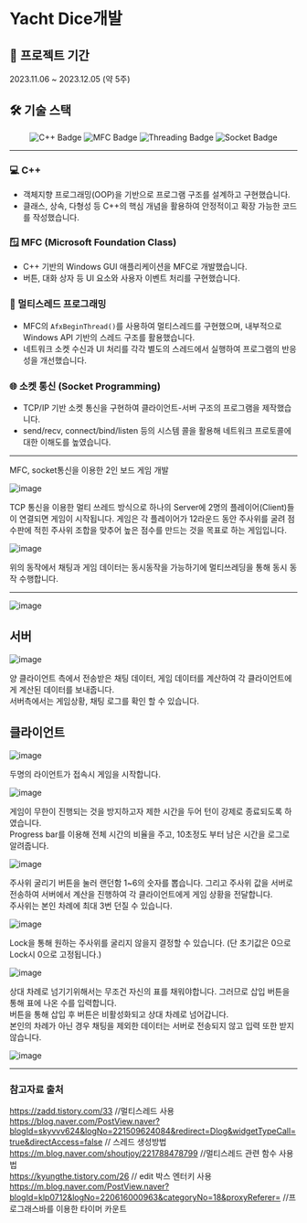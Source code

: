 # Yacht Dice개발

## 📅 프로젝트 기간
2023.11.06 ~ 2023.12.05 (약 5주)

## 🛠 기술 스택

<div align="center">

<!-- C++ -->
<img src="https://img.shields.io/badge/C++-00599C?style=for-the-badge&logo=c%2B%2B&logoColor=white" alt="C++ Badge" />
<!-- MFC -->
<img src="https://img.shields.io/badge/MFC-0078D7?style=for-the-badge&logo=windows&logoColor=white" alt="MFC Badge" />
<!-- Threading -->
<img src="https://img.shields.io/badge/Multithreading-WinAPI-6E40C9?style=for-the-badge" alt="Threading Badge" />
<!-- Socket -->
<img src="https://img.shields.io/badge/Socket%20Programming-TCP%2FIP-239120?style=for-the-badge" alt="Socket Badge" />

</div>

---

### 💻 C++

- 객체지향 프로그래밍(OOP)을 기반으로 프로그램 구조를 설계하고 구현했습니다.
- 클래스, 상속, 다형성 등 C++의 핵심 개념을 활용하여 안정적이고 확장 가능한 코드를 작성했습니다.

### 🪟 MFC (Microsoft Foundation Class)

- C++ 기반의 Windows GUI 애플리케이션을 MFC로 개발했습니다.
- 버튼, 대화 상자 등 UI 요소와 사용자 이벤트 처리를 구현했습니다.

### 🔀 멀티스레드 프로그래밍

- MFC의 `AfxBeginThread()`를 사용하여 멀티스레드를 구현했으며, 내부적으로 Windows API 기반의 스레드 구조를 활용했습니다.
- 네트워크 소켓 수신과 UI 처리를 각각 별도의 스레드에서 실행하여 프로그램의 반응성을 개선했습니다.

### 🌐 소켓 통신 (Socket Programming)

- TCP/IP 기반 소켓 통신을 구현하여 클라이언트-서버 구조의 프로그램을 제작했습니다.
- send/recv, connect/bind/listen 등의 시스템 콜을 활용해 네트워크 프로토콜에 대한 이해도를 높였습니다.

---

MFC, socket통신을 이용한 2인 보드 게임 개발

![image](https://github.com/homekepa/Yacht_Dice/assets/91517560/c6090f09-8f2e-4d8c-a18b-94134665584f)

TCP 통신을 이용한 멀티 쓰레드 방식으로 하나의 Server에 2명의 플레이어(Client)들이 연결되면 게임이 시작됩니다.
게임은 각 플레이어가 12라운드 동안 주사위를 굴려 점수판에 적힌 주사위 조합을 맞추어 높은 점수를 만드는 것을 목표로 하는 게임입니다.


![image](https://github.com/homekepa/Yacht_Dice/assets/91517560/a58aa8e6-337e-47f3-a6cc-ac176384f849)

위의 동작에서 채팅과 게임 데이터는 동시동작을 가능하기에 멀티쓰레딩을 통해 동시 동작 수행합니다.

---
![image](https://github.com/homekepa/Yacht_Dice/assets/91517560/8c746cc3-987a-46fd-9a72-54bdf3dbf8db)

## 서버
![image](https://github.com/homekepa/Yacht_Dice/assets/91517560/7eb11c5d-c3e1-408e-8d3e-0c15b244e9f7)

양 클라이언트 측에서 전송받은 채팅 데이터, 게임 데이터를 계산하여 각 클라이언트에게 계산된 데이터를 보내줍니다.
<br>
서버측에서는 게임상황, 채팅 로그를 확인 할 수 있습니다.

## 클라이언트
![image](https://github.com/homekepa/Yacht_Dice/assets/91517560/50a04f92-d396-49e4-a484-132dd44729fb)

두명의 라이언트가 접속시 게임을 시작합니다.

![image](https://github.com/homekepa/Yacht_Dice/assets/91517560/e7b6d68c-969d-4e03-8512-3bb801bc0391)

게임이 무한이 진행되는 것을 방지하고자 제한 시간을 두어 턴이 강제로 종료되도록 하였습니다.<br>
Progress bar를 이용해 전체 시간의 비율을 주고, 10초정도 부터 남은 시간을 로그로 알려줍니다.

![image](https://github.com/homekepa/Yacht_Dice/assets/91517560/b92a58e0-aa44-46b5-bcdf-db671c071bca)

주사위 굴리기 버튼을 눌러 랜던함 1~6의 숫자를 뽑습니다. 그리고 주사위 값을 서버로 전송하여 서버에서 계산을 진행하여 각 클라이언트에게 게임 상황을 전달합니다.
<br> 
주사위는 본인 차례에 최대 3번 던질 수 있습니다.

![image](https://github.com/homekepa/Yacht_Dice/assets/91517560/6b1e91f8-011e-43d1-8215-d49707b3cdd6)

Lock을 통해 원하는 주사위를 굴리지 않을지 결정할 수 있습니다. (단 초기값은 0으로 Lock시 0으로 고정됩니다.)

![image](https://github.com/homekepa/Yacht_Dice/assets/91517560/29be0d92-b6cd-4c3f-89b9-e9876b562049)

상대 차례로 넘기기위해서는 무조건 자신의 표를 채워야합니다. 그러므로 삽입 버튼을 통해 표에 나온 수를 입력합니다.<br>
버튼을 통해 삽입 후 버튼은 비활성화되고 상대 차례로 넘어갑니다.<br>
본인의 차례가 아닌 경우 채팅을 제외한 데이터는 서버로 전송되지 않고 입력 또한 받지 않습니다.

![image](https://github.com/homekepa/Yacht_Dice/assets/91517560/775fa469-97e0-4f62-baea-f455fe437849)

---
### 참고자료 출처
https://zadd.tistory.com/33 //멀티스레드 사용
<br>
https://blog.naver.com/PostView.naver?blogId=skyvvv624&logNo=221509624084&redirect=Dlog&widgetTypeCall=true&directAccess=false // 스레드 생성방법
<br>
https://m.blog.naver.com/shoutjoy/221788478799 //멀티스레드 관련 함수 사용법
<br> 
https://kyungthe.tistory.com/26 // edit 박스 엔터키 사용
<br>
https://m.blog.naver.com/PostView.naver?blogId=klp0712&logNo=220616000963&categoryNo=18&proxyReferer= //프로그래스바를 이용한 타이머 카운트
